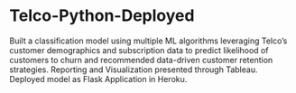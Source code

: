 # Telco-Python-Deployed

Built a classification model using multiple ML algorithms leveraging Telco’s customer demographics and subscription data to predict likelihood of customers to churn and recommended data-driven customer retention strategies. Reporting and Visualization presented through Tableau. Deployed model as Flask Application in Heroku.
